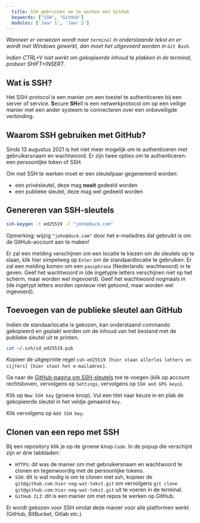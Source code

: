 ```yaml
---
  title: SSH gebruiken om te werken met GitHub
  keywords: ["SSH", "GitHub"]
  modules: ['Jaar 1', 'Jaar 2']
---
```


*Wanneer er verwezen wordt naar `terminal` in onderstaande tekst en er wordt met Windows gewerkt, dan moet het uitgevoerd worden in `Git Bash`.*

*Indien CTRL+V niet werkt om gekopieerde inhoud te plakken in de terminal, probeer SHIFT+INSERT.*

## Wat is SSH?

Het SSH-protocol is een manier om een toestel te authenticeren bij een server of service. **S**ecure **SH**ell is een netwerkprotocol om op een veilige manier met een ander systeem te connecteren over een onbeveiligde verbinding.

## Waarom SSH gebruiken met GitHub?

Sinds 13 augustus 2021 is het niet meer mogelijk om te authenticeren met gebruikersnaam en wachtwoord. Er zijn twee opties om te authenticeren: een persoonlijke token of SSH.

Om met SSH te werken moet er een sleutelpaar gegenereerd worden:

- een privésleutel, deze mag **nooit** gedeeld worden
- een publieke sleutel, deze mag wel gedeeld worden

## Genereren van SSH-sleutels

```sh
ssh-keygen -t ed25519 -C "john@duck.com"
```

Opmerking: wijzig `"john@duck.com"` door het e-mailadres dat gebruikt is om de GitHub-account aan te maken!

Er zal een melding verschijnen om een locatie te kiezen om de sleutels op te slaan, klik hier simpelweg op `Enter` om de standaardlocatie te gebruiken.
Er zal een melding komen om een `passphrase` (Nederlands: wachtwoord) in te geven. Geef het wachtwoord in (de ingetypte letters verschijnen niet op het scherm, maar worden wel ingevoerd).
Geef het wachtwoord nogmaals in (de ingetypt letters worden opnieuw niet getoond, maar worden wel ingevoerd).

## Toevoegen van de publieke sleutel aan GitHub

Indien de standaarlocatie is gekozen, kan onderstaand commando gekopieerd en geplakt worden om de inhoud van het bestand met de publieke sleutel uit te printen.

```sh
cat ~/.ssh/id_ed25519.pub
```

Kopieer de uitgeprinte regel `ssh-ed25519 [hier staan allerlei letters en cijfers] [hier staat het e-mailadres]`.

Ga naar de [GitHub-pagina om SSH-sleutels](https://github.com/settings/keys) toe te voegen (klik op account rechtsboven, vervolgens op `Settings`, vervolgens op `SSH and GPG keys`).

Klik op `New SSH key` (groene knop). Vul een titel naar keuze in en plak de gekopieerde sleutel in het veldje genaamd `Key`.

Klik vervolgens op `Add SSH key`.

## Clonen van een repo met SSH

Bij een repository klik je op de groene knop `Code`. In de popup die verschijnt zijn er drie tabbladen:

- `HTTPS`: dit was de manier om met gebruikersnaam en wachtwoord te clonen en tegenwoordig met de persoonlijke tokens.
- `SSH`: dit is wat nodig is om te clonen met ssh, kopieer de `git@github.com:hier-nog-wat-tekst.git` om vervolgens `git clone git@github.com:hier-nog-wat-tekst.git` uit te voeren in de terminal.
- `GitHub CLI`: dit is een manier om met repos te werken op GitHub.

Er wordt gekozen voor SSH omdat deze manier voor alle platformen werkt (GitHub, BitBucket, Gitlab etc.).
